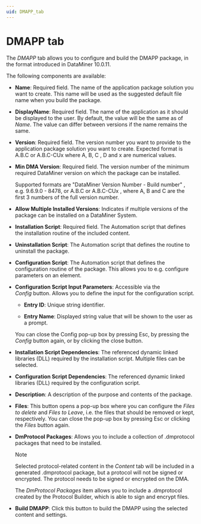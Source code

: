 ```yaml
---
uid: DMAPP_tab
---
```


# DMAPP tab

The *DMAPP* tab allows you to configure and build the DMAPP package, in the format introduced in DataMiner 10.0.11.

The following components are available:

- **Name**: Required field. The name of the application package solution you want to create. This name will be used as the suggested default file name when you build the package.

- **DisplayName**: Required field. The name of the application as it should be displayed to the user. By default, the value will be the same as of *Name*. The value can differ between versions if the name remains the same.

- **Version**: Required field. The version number you want to provide to the application package solution you want to create. Expected format is A.B.C or A.B.C-CUx where A, B, C , D and x are numerical values.

- **Min DMA Version**: Required field. The version number of the minimum required DataMiner version on which the package can be installed.

    Supported formats are "DataMiner Version Number - Build number" , e.g. 9.6.9.0 - 8478, or A.B.C or A.B.C-CUx , where A, B and C are the first 3 numbers of the full version number.

- **Allow Multiple Installed Versions**: Indicates if multiple versions of the package can be installed on a DataMiner System.

- **Installation Script**: Required field. The Automation script that defines the installation routine of the included content.

- **Uninstallation Script**: The Automation script that defines the routine to uninstall the package.

- **Configuration Script**: The Automation script that defines the configuration routine of the package. This allows you to e.g. configure parameters on an element.

- **Configuration Script Input Parameters**: Accessible via the *Config* button. Allows you to define the input for the configuration script.

    - **Entry ID**: Unique string identifier.

    - **Entry Name**: Displayed string value that will be shown to the user as a prompt.

    You can close the Config pop-up box by pressing Esc, by pressing the *Config* button again, or by clicking the close button.

- **Installation Script Dependencies**: The referenced dynamic linked libraries (DLL) required by the installation script. Multiple files can be selected.

- **Configuration Script Dependencies**: The referenced dynamic linked libraries (DLL) required by the configuration script.

- **Description**: A description of the purpose and contents of the package.

- **Files**: This button opens a pop-up box where you can configure the *Files to delete* and *Files to Leave*, i.e. the files that should be removed or kept, respectively. You can close the pop-up box by pressing Esc or clicking the *Files* button again.

- **DmProtocol Packages**: Allows you to include a collection of .dmprotocol packages that need to be installed.

    > [!NOTE]
    > Selected protocol-related content in the *Content* tab will be included in a generated .dmprotocol package, but a protocol will not be signed or encrypted. The protocol needs to be signed or encrypted on the DMA.
    >
    > The *DmProtocol Packages* item allows you to include a .dmprotocol created by the Protocol Builder, which is able to sign and encrypt files.

- **Build DMAPP**: Click this button to build the DMAPP using the selected content and settings.
